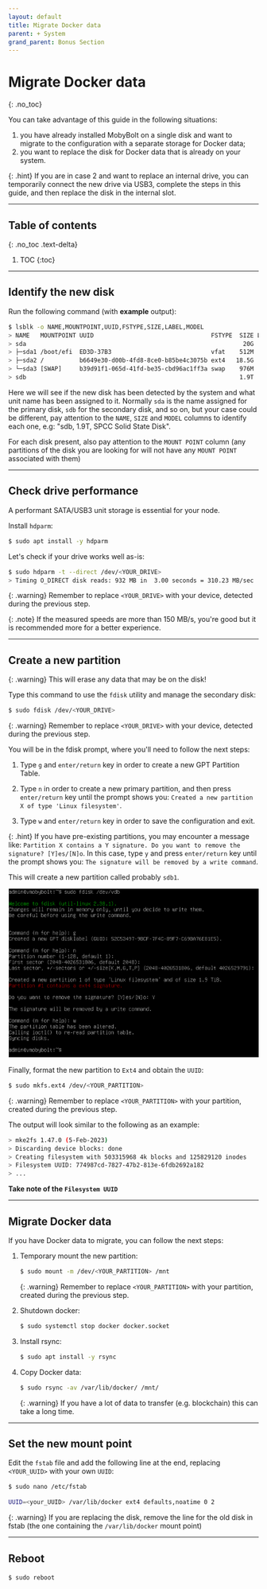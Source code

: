 ```yaml
---
layout: default
title: Migrate Docker data
parent: + System
grand_parent: Bonus Section
---
```


<!-- markdownlint-disable MD014 MD022 MD025 MD033 MD040 -->

# Migrate Docker data
{: .no_toc}

You can take advantage of this guide in the following situations:

1. you have already installed MobyBolt on a single disk and want to migrate to the configuration with a separate storage for Docker data;
2. you want to replace the disk for Docker data that is already on your system.

{: .hint}
If you are in case 2 and want to replace an internal drive, you can temporarily connect the new drive via USB3, complete the steps in this guide, and then replace the disk in the internal slot.

---

## Table of contents
{: .no_toc .text-delta}

1. TOC
{:toc}

---

## Identify the new disk

Run the following command (with **example** output):

```sh
$ lsblk -o NAME,MOUNTPOINT,UUID,FSTYPE,SIZE,LABEL,MODEL
> NAME   MOUNTPOINT UUID                                 FSTYPE  SIZE LABEL MODEL
> sda                                                             20G       CYX-SSD-S1000
> ├─sda1 /boot/efi  ED3D-37B3                            vfat    512M       
> ├─sda2 /          b6649e30-d00b-4fd8-8ce0-b85be4c3075b ext4   18.5G       
> └─sda3 [SWAP]     b39d91f1-065d-41fd-be35-cbd96ac1ff3a swap    976M       
> sdb                                                            1.9T       SPCC Solid State Disk
```

Here we will see if the new disk has been detected by the system and what unit name has been assigned to it. Normally `sda` is the name assigned for the primary disk, `sdb` for the secondary disk, and so on, but your case could be different, pay attention to the `NAME`, `SIZE` and `MODEL` columns to identify each one, e.g: "sdb, 1.9T, SPCC Solid State Disk".

For each disk present, also pay attention to the `MOUNT POINT` column (any partitions of the disk you are looking for will not have any `MOUNT POINT` associated with them)

---

## Check drive performance

A performant SATA/USB3 unit storage is essential for your node.

Install `hdparm`:

```sh
$ sudo apt install -y hdparm
```

Let's check if your drive works well as-is:

```sh
$ sudo hdparm -t --direct /dev/<YOUR_DRIVE>
> Timing O_DIRECT disk reads: 932 MB in  3.00 seconds = 310.23 MB/sec
```

{: .warning}
Remember to replace `<YOUR_DRIVE>` with your device, detected during the previous step.

{: .note}
If the measured speeds are more than 150 MB/s, you're good but it is recommended more for a better experience.

---

## Create a new partition

{: .warning}
This will erase any data that may be on the disk!

Type this command to use the `fdisk` utility and manage the secondary disk:

```sh
$ sudo fdisk /dev/<YOUR_DRIVE>
```

{: .warning}
Remember to replace `<YOUR_DRIVE>` with your device, detected during the previous step.

You will be in the fdisk prompt, where you'll need to follow the next steps:

1. Type `g` and `enter/return` key in order to create a new GPT Partition Table.

2. Type `n` in order to create a new primary partition, and then press `enter/return` key until the prompt shows you: `Created a new partition X of type 'Linux filesystem'`.

3. Type `w` and `enter/return` key in order to save the configuration and exit.

{: .hint}
If you have pre-existing partitions, you may encounter a message like: `Partition X contains a Y signature. Do you want to remove the signature? [Y]es/[N]o`. In this case, type `y` and press `enter/return` key until the prompt shows you: `The signature will be removed by a write command`.

This will create a new partition called probably `sdb1`.

![fdisk](../../../images/bonus-system-migrate_fdisk.png)

Finally, format the new partition to `Ext4` and obtain the `UUID`:

```sh
$ sudo mkfs.ext4 /dev/<YOUR_PARTITION>
```

{: .warning}
Remember to replace `<YOUR_PARTITION>` with your partition, created during the previous step.

The output will look similar to the following as an example:

```sh
> mke2fs 1.47.0 (5-Feb-2023)
> Discarding device blocks: done                            
> Creating filesystem with 503315968 4k blocks and 125829120 inodes
> Filesystem UUID: 774987cd-7827-47b2-813e-6fdb2692a182
> ...
```

**Take note of the `Filesystem UUID`**

---

## Migrate Docker data

If you have Docker data to migrate, you can follow the next steps:

1. Temporary mount the new partition:
   
   ```sh
   $ sudo mount -m /dev/<YOUR_PARTITION> /mnt
   ```
   
   {: .warning}
   Remember to replace `<YOUR_PARTITION>` with your partition, created during the previous step.

2. Shutdown docker:
    
   ```sh
   $ sudo systemctl stop docker docker.socket
   ```

3. Install rsync:

   ```sh
   $ sudo apt install -y rsync
   ```

4. Copy Docker data:

   ```sh
   $ sudo rsync -av /var/lib/docker/ /mnt/
   ```

   {: .warning}
   If you have a lot of data to transfer (e.g. blockchain) this can take a long time.

---

## Set the new mount point

Edit the `fstab` file and add the following line at the end, replacing `<YOUR_UUID>` with your own `UUID`:

```sh
$ sudo nano /etc/fstab
```

```sh
UUID=<your_UUID> /var/lib/docker ext4 defaults,noatime 0 2
```

{: .warning}
If you are replacing the disk, remove the line for the old disk in fstab (the one containing the `/var/lib/docker` mount point)

---

## Reboot

```sh
$ sudo reboot
```

